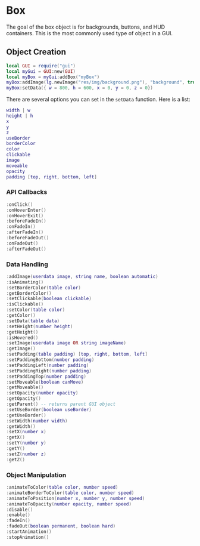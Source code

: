 # Box
The goal of the box object is for backgrounds, buttons, and HUD containers. This is
the most commonly used type of object in a GUI.
## Object Creation
```lua
local GUI = require("gui")
local myGui = GUI:new(GUI)
local myBox = myGui:addBox("myBox")
myBox:addImage(lg.newImage("res/img/background.png"), "background", true)
myBox:setData({ w = 800, h = 600, x = 0, y = 0, z = 0})
```
There are several options you can set in the `setData` function. Here is a list:
```lua
width | w
height | h
x
y
z
useBorder
borderColor
color
clickable
image
moveable
opacity
padding [top, right, bottom, left]
```
### API Callbacks
```lua
:onClick()
:onHoverEnter()
:onHoverExit()
:beforeFadeIn()
:onFadeIn()
:afterFadeIn()
:beforeFadeOut()
:onFadeOut()
:afterFadeOut()
```
### Data Handling
```lua
:addImage(userdata image, string name, boolean automatic)
:isAnimating()
:setBorderColor(table color)
:getBorderColor()
:setClickable(boolean clickable)
:isClickable()
:setColor(table color)
:getColor()
:setData(table data)
:setHeight(number height)
:getHeight()
:isHovered()
:setImage(userdata image OR string imageName)
:getImage()
:setPadding(table padding) [top, right, bottom, left]
:setPaddingBottom(number padding)
:setPaddingLeft(number padding)
:setPaddingRight(number padding)
:setPaddingTop(number padding)
:setMoveable(boolean canMove)
:getMoveable()
:setOpacity(number opacity)
:getOpacity()
:getParent() -- returns parent GUI object
:setUseBorder(boolean useBorder)
:getUseBorder()
:setWidth(number width)
:getWidth()
:setX(number x)
:getX()
:setY(number y)
:getY()
:setZ(number z)
:getZ()
```
### Object Manipulation
```lua
:animateToColor(table color, number speed)
:animateBorderToColor(table color, number speed)
:animateToPosition(number x, number y, number speed)
:animateToOpacity(number opacity, number speed)
:disable()
:enable()
:fadeIn()
:fadeOut(boolean permanent, boolean hard)
:startAnimation()
:stopAnimation()
```